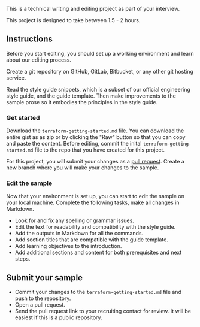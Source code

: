 This is a technical writing and editing project as part of your interview.

This project is designed to take between 1.5 - 2 hours.

## Instructions

Before you start editing, you should set up a working environment and learn about our editing process.

Create a git repository on GitHub, GitLab, Bitbucket, or any other git hosting service. 

Read the style guide snippets, which is a subset of our official engineering style guide, and the guide template. Then make improvements to the sample prose so it embodies the principles in the style guide. 

### Get started

Download the `terraform-getting-started.md` file. You can download the entire gist as as zip or by clicking the "Raw" button so that you can copy and paste the content. Before editing, commit the inital `terraform-getting-started.md` file to the repo that you have created for this project. 

For this project, you will submit your changes as a [pull request](https://www.digitalocean.com/community/tutorials/how-to-create-a-pull-request-on-github). Create a new branch where you will make your changes to the sample. 

### Edit the sample

Now that your environment is set up, you can start to edit the sample on your local machine. Complete the following tasks, make all changes in Markdown.

- Look for and fix any spelling or grammar issues.
- Edit the text for readability and compatibility with the style guide.
- Add the outputs in Markdown for all the commands. 
- Add section titles that are compatible with the guide template.
- Add learning objectives to the introduction.
- Add additional sections and content for both prerequisites and next steps. 

## Submit your sample

- Commit your changes to the `terraform-getting-started.md` file and push to the repository.
- Open a pull request. 
- Send the pull request link to your recruiting contact for review. It will be easiest if this is a public repository.
